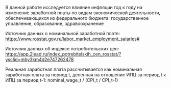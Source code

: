 В данной работе исследуется влияние инфляции год к году на изменение заработной платы по видам экономической деятельности, обеспечивающихся из федерального бюджета: государственное управление, образование, здравоохранение

Источник данных о номинальной заработной плате: https://www.rosstat.gov.ru/labor_market_employment_salaries#

Источник данных об индексе потребительских цен: https://app.2lead.ru/index_potrebitelskih_cen_rosstat/?ysclid=mby3km4d2e747262478

Реальная заработная плата рассчитывается как номинальная заработная плата за период t, деленная на отношение ИПЦ за период t к ИПЦ за период t-1: nominal_wage_t / (CPI_t / CPI_t-1)